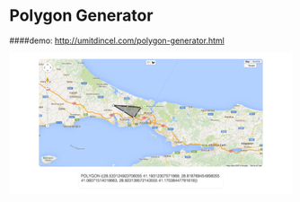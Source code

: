 # Polygon Generator
####demo: 
http://umitdincel.com/polygon-generator.html

![screenshot](screenshot.png)
